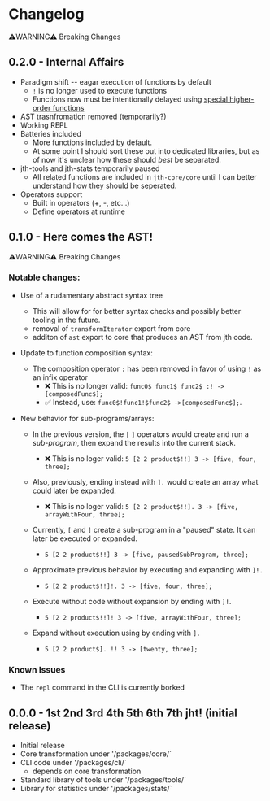 # Changelog

⚠️WARNING⚠️ Breaking Changes

## 0.2.0 - Internal Affairs

- Paradigm shift -- eagar execution of functions by default
  - `!` is no longer used to execute functions
  - Functions now must be intentionally delayed using [special higher-order functions]()
- AST trasnfromation removed (temporarily?)
- Working REPL
- Batteries included
  - More functions included by default.
  - At some point I should sort these out into dedicated libraries,
    but as of now it's unclear how these should _best_ be separated.
- jth-tools and jth-stats temporarily paused
  - All related functions are included in `jth-core/core`
    until I can better understand how they should be seperated.
- Operators support
  - Built in operators (+, -, etc...)
  - Define operators at runtime

## 0.1.0 - Here comes the AST!

⚠️WARNING⚠️ Breaking Changes

### Notable changes:

- Use of a rudamentary abstract syntax tree
  - This will allow for for better syntax checks and possibly better tooling in the future.
  - removal of `transformIterator` export from core
  - additon of `ast` export to core that produces an AST from jth code.
- Update to function composition syntax:
  - The composition operator `:` has been removed in favor of using `!`
    as an infix operator
    - ❌ This is no longer valid:
      `func0$ func1$ func2$ :! -> [composedFunc$];`
    - ✅ Instead, use:
      `func0$!func1!$func2$ ->[composedFunc$];`.
- New behavior for sub-programs/arrays:

  - In the previous version, the `[` `]` operators would
    create and run a _sub-program_,
    then expand the results into the current stack.

    - ❌ This is no loger valid: `5 [2 2 product$!!] 3 -> [five, four, three];`

  - Also, previously, ending instead with `].` would create an array what could later be expanded.

    - ❌ This is no loger valid: `5 [2 2 product$!!]. 3 -> [five, arrayWithFour, three];`

  - Currently, `[` and `]` create a sub-program in a "paused" state.
    It can later be executed or expanded.
    - `5 [2 2 product$!!] 3 -> [five, pausedSubProgram, three];`
  - Approximate previous behavior by executing and expanding with `]!.`
    - `5 [2 2 product$!!]!. 3 -> [five, four, three];`
  - Execute without code without expansion by ending with `]!`.
    - `5 [2 2 product$!!]! 3 -> [five, arrayWithFour, three];`
  - Expand without execution using by ending with `].`
    - `5 [2 2 product$]. !! 3 -> [twenty, three];`

### Known Issues

- The `repl` command in the CLI is currently borked

## 0.0.0 - 1st 2nd 3rd 4th 5th 6th 7th jht! (initial release)

- Initial release
- Core transformation under '/packages/core/`
- CLI code under '/packages/cli/`
  - depends on core transformation
- Standard library of tools under '/packages/tools/`
- Library for statistics under '/packages/stats/`
